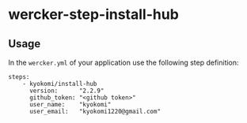 wercker-step-install-hub
============================


## Usage

In the `wercker.yml` of your application use the following step definition:

```
steps:
    - kyokomi/install-hub
      version:      "2.2.9"
      github_token: "<github token>"
      user_name:    "kyokomi"
      user_email:   "kyokomi1220@gmail.com"
```
